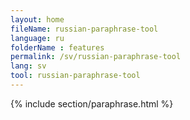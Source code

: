 ```yaml
---
layout: home
fileName: russian-paraphrase-tool
language: ru
folderName : features
permalink: /sv/russian-paraphrase-tool
lang: sv
tool: russian-paraphrase-tool
---
```

{% include section/paraphrase.html %}